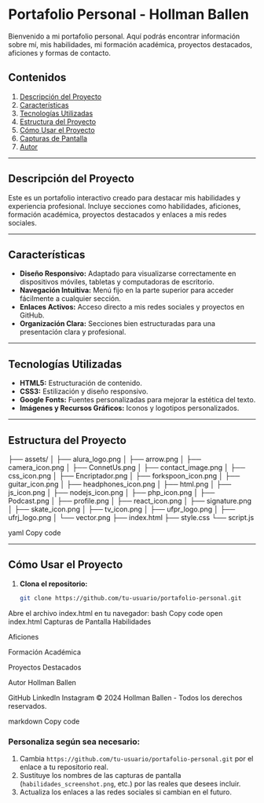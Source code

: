 # Portafolio Personal - Hollman Ballen

Bienvenido a mi portafolio personal. Aquí podrás encontrar información sobre mí, mis habilidades, mi formación académica, proyectos destacados, aficiones y formas de contacto.

## Contenidos
1. [Descripción del Proyecto](#descripción-del-proyecto)
2. [Características](#características)
3. [Tecnologías Utilizadas](#tecnologías-utilizadas)
4. [Estructura del Proyecto](#estructura-del-proyecto)
5. [Cómo Usar el Proyecto](#cómo-usar-el-proyecto)
6. [Capturas de Pantalla](#capturas-de-pantalla)
7. [Autor](#autor)

---

## Descripción del Proyecto
Este es un portafolio interactivo creado para destacar mis habilidades y experiencia profesional. Incluye secciones como habilidades, aficiones, formación académica, proyectos destacados y enlaces a mis redes sociales.

---

## Características
- **Diseño Responsivo:** Adaptado para visualizarse correctamente en dispositivos móviles, tabletas y computadoras de escritorio.
- **Navegación Intuitiva:** Menú fijo en la parte superior para acceder fácilmente a cualquier sección.
- **Enlaces Activos:** Acceso directo a mis redes sociales y proyectos en GitHub.
- **Organización Clara:** Secciones bien estructuradas para una presentación clara y profesional.

---

## Tecnologías Utilizadas
- **HTML5:** Estructuración de contenido.
- **CSS3:** Estilización y diseño responsivo.
- **Google Fonts:** Fuentes personalizadas para mejorar la estética del texto.
- **Imágenes y Recursos Gráficos:** Iconos y logotipos personalizados.

---

## Estructura del Proyecto
├── assets/ │ ├── alura_logo.png │ ├── arrow.png │ ├── camera_icon.png │ ├── ConnetUs.png │ ├── contact_image.png │ ├── css_icon.png │ ├── Encriptador.png │ ├── forkspoon_icon.png │ ├── guitar_icon.png │ ├── headphones_icon.png │ ├── html.png │ ├── js_icon.png │ ├── nodejs_icon.png │ ├── php_icon.png │ ├── Podcast.png │ ├── profile.png │ ├── react_icon.png │ ├── signature.png │ ├── skate_icon.png │ ├── tv_icon.png │ ├── ufpr_logo.png │ ├── ufrj_logo.png │ └── vector.png ├── index.html ├── style.css └── script.js

yaml
Copy code

---

## Cómo Usar el Proyecto
1. **Clona el repositorio:**
   ```bash
   git clone https://github.com/tu-usuario/portafolio-personal.git
Abre el archivo index.html en tu navegador:
bash
Copy code
open index.html
Capturas de Pantalla
Habilidades

Aficiones

Formación Académica

Proyectos Destacados

Autor
Hollman Ballen

GitHub
LinkedIn
Instagram
© 2024 Hollman Ballen - Todos los derechos reservados.

markdown
Copy code

### Personaliza según sea necesario:
1. Cambia `https://github.com/tu-usuario/portafolio-personal.git` por el enlace a tu repositorio real.
2. Sustituye los nombres de las capturas de pantalla (`habilidades_screenshot.png`, etc.) por las reales que desees incluir.
3. Actualiza los enlaces a las redes sociales si cambian en el futuro.
